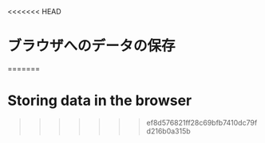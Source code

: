 
<<<<<<< HEAD
# ブラウザへのデータの保存
=======
# Storing data in the browser
>>>>>>> ef8d576821ff28c69bfb7410dc79fd216b0a315b
